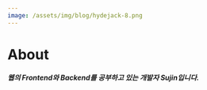 ```yaml
---
image: /assets/img/blog/hydejack-8.png
---
```


# About



##### 웹의 Frontend와 Backend를 공부하고 있는 개발자 Sujin입니다.







